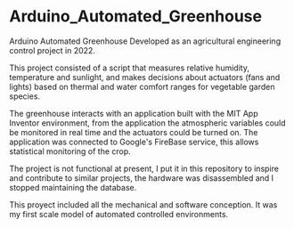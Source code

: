 # Arduino_Automated_Greenhouse
Arduino Automated Greenhouse Developed as an agricultural engineering control project in 2022.

This project consisted of a script that measures relative humidity, temperature and sunlight, and makes decisions about actuators (fans and lights) based on thermal and water comfort ranges for vegetable garden species.

The greenhouse interacts with an application built with the MIT App Inventor environment, from the application the atmospheric variables could be monitored in real time and the actuators could be turned on. The application was connected to Google's FireBase service, this allows statistical monitoring of the crop.

The project is not functional at present, I put it in this repository to inspire and contribute to similar projects, the hardware was disassembled and I stopped maintaining the database.

This proyect included all the mechanical and software conception. It was my first scale model of automated controlled environments.

